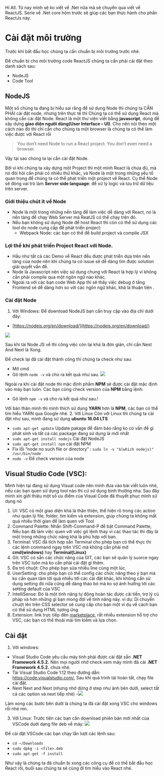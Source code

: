 Hi All.
Từ nay mình sẽ ko viết về .Net nữa mà sẽ chuyển qua viết về ReactJS.
Serie về .Net core hôm trước sẽ giúp các bạn thực hành cho phần ReactJs này.

# Cài đặt môi trường
Trước khi bắt đầu học chúng ta cần chuẩn bị môi trường trước nhé.

Để chuẩn bị cho môi trường code ReactJS chúng ta cần phải cài đặt theo danh sách sau:
 - NodeJS
 - Code Tool

## NodeJS
Một số chúng ta đang bị hiểu sai rằng để sử dụng Node thì chúng ta CẦN PHẢI cài đặt node, nhưng trên thực tế thì Chúng ta có thể sử dụng React mà không cần cài đặt Node. React là một thư viện viết bằng **javascript**, dùng để xây dựng **giao diện người dùng(User Interface – UI)**. Cho nên nói theo một cách nào đó thì chỉ cần cho chúng ta một browser là chúng ta có thể làm việc được với React rồi

> You don’t need Node to run a React project. You don’t even need a browser.

Vậy tại sao chúng ta lại cần cài đặt Node.

Bởi vì khi chúng ta xây dựng một Project thì một mình React là chưa đủ, mà nó đòi hỏi cần phải có nhiều thứ khác, và Node là một trong những yếu tố quan trọng để chúng ta có thể phát triển một project về React. Cụ thể Node sẽ đóng vai trò làm **Server side language**: để xử lý logic và lưu trữ dữ liệu trên server.


### Giới thiệu chút ít về Node
- Node là một trong những nền tảng để làm việc dễ dàng với React, nó là nền tảng để chạy Web Server mà ReatJS có thể chạy trên đó.
- Nếu bạn không sử dụng Node để host React thì còn có thể sử dụng các tool do node cung cấp để phát triển project:
    - Webpack Node: các bạn có thể để build project và compile JSX 

### Lợi thế khi phát triển Project React với Node.
- Hầu như tất cả các Demo về React đều được phát triển dựa trên nền tảng của node nên khi chúng ta có issue sẽ dễ dàng tìm được solution giải quyết vấn đề.
- Node là Javascript nên việc sử dụng chung với React là hợp lý vì không cần phải compile qua một ngôn ngữ nào khác.
- Ngoài ra với các bạn code Web App thì sẽ thấy việc debug ở tầng Frontend sẽ dễ dàng hơn so với các ngôn ngữ khác, khá là thuận tiện .


### Cài đặt Node
1. Với Windows:
Để download NodeJS bạn cần truy cập vào địa chỉ dưới đây:
- [https://nodejs.org/en/download/](https://nodejs.org/en/download/)

![](https://images.viblo.asia/4adf44de-db7b-421c-a79d-679e0198fa13.png)

Sau khi tải Node JS về thì công việc còn lại khá là đơn giản, chỉ cần Next And Next là Xong.

Để check lại đã cài đặt thành công thì chúng ta check như sau:
 - Mở cmd
 - Gõ lệnh `node -v` và cho ra kết quả như sau.
 ![](https://images.viblo.asia/1bf4087f-fe69-4082-b98c-5aa639a16b8b.PNG)
 
 Ngoài ra khi cài đặt node thì mặc định phầm **NPM** sẽ được cài đặt mặc định vào máy bạn luôn. Các bạn cũng check version của **NPM** bằng lệnh:
 - Gõ lệnh `npm -v` và cho ra kết quả như sau.!
 
  [](https://images.viblo.asia/64b8f8aa-6774-4043-966e-14080dcc4544.PNG)
  
  Với bản thân mình thì mình thích sử dụng **YARN** hơn là **NPM**, các bạn có thể tìm hiểu YARN qua Google nhé.
2. Với Linux
Còn với Linux thì chúng ta cài đặt như sau, mình đang sử dụng **ubuntu 16.04 LTS**

- `sudo apt-get update` Update pakage để đảm bảo rằng ko có vấn đề gì phát sinh và tất cả các package đang sử dụng là mới nhất 
- `sudo apt-get install nodejs` Cài đặt NodeJS
- `sudo apt-get install npm` cài đặt NPM
- Fix lỗi “node no such file or directory” : `sudo ln -s "$(which nodejs)" /usr/bin/node`
- `node -v` Để check version của node
## Visual Studio Code (VSC):

Mình hiện tại đang sử dụng Visual code nên mình đưa vào bài viết luôn nhé, nếu các bạn quen sử dụng tool nào thì cứ sử dụng bình thường nha.
Sau đây mình xin giới thiệu một số ưu điểm của Visual Code đã thuyết phục mình sử dụng nó
1. UI: VSC có một giao diện khá là thân thiện, thể hiện rõ trong các action như quản lý file, folder, tìm kiếm và extension, giúp chúng ta không mất quá nhiều thời gian để làm quen với Tool
2. Command Palette: Nhấn Shift-Command-P để bật Command Palette, Nếu bạn đã làm việc quen với việc gõ lệnh thay vì các thao tác thì đây là một trong những chức năng khá là phù hợp với bạn.
3. Terminal: VSC đã tích hợp sẵn Terminal cho phép bạn có thể thực thi các lệnh command ngay trên VSC mà không cần phải mở **cmd(windows)** hay **Terminal(Linux)** 
4. Git: VSC có sẵn các chức năng của GIT, các bạn sẽ quản lý suorce ngay trên VSC luôn mà ko cần phải cài đặt gì thêm.
5. Đa trỏ chuột: Cho phép bạn sửa nhiều line cùng một lúc.
6. UserSetting: cho phép bạn có thể config các chức năng theo ý bạn mà ko cần quan tâm tới quá nhiều tới các cài đặt khác, khi không cần sử dụng setting đó nữa cũng dễ dàng tháo bỏ mà ko sợ ảnh hưởng tới các setting default của VSC
7. IntelliSense: Đó là một tính năng tự động hoàn tác được cải tiến, trợ lý cú pháp và hơn những gì bạn mong đợi về tính năng này. ví dụ: Di chuyển chuột lên trên CSS selector sẽ cung cấp cho bạn một ví dụ về cách bạn có thể sử dụng HTML tương ứng
8. Extension: link trực tiếp đến [marketplace](https://marketplace.visualstudio.com/VSCode), rất nhiều extension hỗ trợ cho VSC, các bạn có thể thoải mái tìm kiếm và lựa chọn.

## Cài đặt
1. Với windows:
- Visual Studio Code yêu cầu máy tính phải được cài đặt sẵn **.NET Framework 4.5.2.** Nên mọi người nhớ check xem máy mình đã cài **.NET Framework 4.5.2.** chưa nhé.
- Tải Visual Studio Code 1.12 theo đường dẫn: https://code.visualstudio.com/, Sau khi quá trình tải hoàn tất, chạy file cài đặt.
- Next Next and Next (nhưng nhớ dừng ở step như ảnh bên dưới, select tất cả các option và next tiếp nhé)
-![](https://images.viblo.asia/6ee31aca-0336-4992-87cc-c090486b4eec.png)

Làm xong các bước bên dưới là chúng ta đã cài đặt xong VSC cho windows rồi nhé mn.

3. Với Linux:
Trước tiên các bạn cần download phiên bản mới nhất của VSCode dưới dạng file deb về máy:
![](https://images.viblo.asia/0940d5c1-2f86-4463-b31a-9bd0c0f98195.jpg)

Để cài đặt VSCode các bạn chạy lần lượt các lệnh sau:
- `cd ~/Downloads`
- `sudo dpkg -i <file>.deb`
- `sudo apt-get -f install`

Như vậy là chúng ta đã chuẩn bị xong các công cụ để có thể bắt đầu học React rồi, buổi sau chúng ta sẽ cùng đi tìm hiểu vào React nhé.